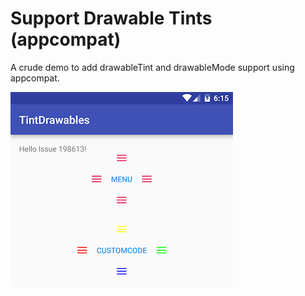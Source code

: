 Support Drawable Tints (appcompat)
==================================

A crude demo to add drawableTint and drawableMode support using appcompat.

![screenshot of demo app with tints](demo.png "screenshot of demo app with tints")
